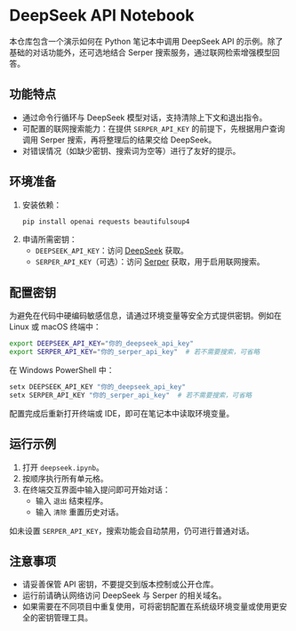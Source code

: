 # DeepSeek API Notebook

本仓库包含一个演示如何在 Python 笔记本中调用 DeepSeek API 的示例。除了基础的对话功能外，还可选地结合 Serper 搜索服务，通过联网检索增强模型回答。

## 功能特点
- 通过命令行循环与 DeepSeek 模型对话，支持清除上下文和退出指令。
- 可配置的联网搜索能力：在提供 `SERPER_API_KEY` 的前提下，先根据用户查询调用 Serper 搜索，再将整理后的结果交给 DeepSeek。
- 对错误情况（如缺少密钥、搜索词为空等）进行了友好的提示。

## 环境准备
1. 安装依赖：
   ```bash
   pip install openai requests beautifulsoup4
   ```
2. 申请所需密钥：
   - `DEEPSEEK_API_KEY`：访问 [DeepSeek](https://platform.deepseek.com/) 获取。
   - `SERPER_API_KEY`（可选）：访问 [Serper](https://serper.dev/) 获取，用于启用联网搜索。

## 配置密钥
为避免在代码中硬编码敏感信息，请通过环境变量等安全方式提供密钥。例如在 Linux 或 macOS 终端中：

```bash
export DEEPSEEK_API_KEY="你的_deepseek_api_key"
export SERPER_API_KEY="你的_serper_api_key"  # 若不需要搜索，可省略
```

在 Windows PowerShell 中：

```powershell
setx DEEPSEEK_API_KEY "你的_deepseek_api_key"
setx SERPER_API_KEY "你的_serper_api_key"  # 若不需要搜索，可省略
```

配置完成后重新打开终端或 IDE，即可在笔记本中读取环境变量。

## 运行示例
1. 打开 `deepseek.ipynb`。
2. 按顺序执行所有单元格。
3. 在终端交互界面中输入提问即可开始对话：
   - 输入 `退出` 结束程序。
   - 输入 `清除` 重置历史对话。

如未设置 `SERPER_API_KEY`，搜索功能会自动禁用，仍可进行普通对话。

## 注意事项
- 请妥善保管 API 密钥，不要提交到版本控制或公开仓库。
- 运行前请确认网络访问 DeepSeek 与 Serper 的相关域名。
- 如果需要在不同项目中重复使用，可将密钥配置在系统级环境变量或使用更安全的密钥管理工具。
